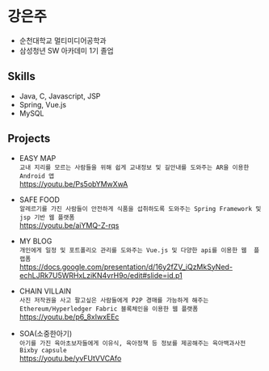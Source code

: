 
# 강은주 

- 순천대학교 멀티미디어공학과
- 삼성청년 SW 아카데미 1기 졸업

## Skills
- Java, C, Javascript, JSP
- Spring, Vue.js
- MySQL

## Projects
- EASY MAP <br>
 ```교내 지리를 모르는 사람들을 위해 쉽게 교내정보 및 길안내를 도와주는 AR을 이용한 Android 앱```
 <br> https://youtu.be/Ps5obYMwXwA
  
- SAFE FOOD <br>
 ```알레르기를 가진 사람들이 안전하게 식품을 섭취하도록 도와주는 Spring Framework 및 jsp 기반 웹 플랫폼```
 <br> https://youtu.be/aiYMQ-Z-rqs
 
- MY BLOG <br>
 ```개인에게 일정 및 포트폴리오 관리를 도와주는 Vue.js 및 다양한 api를 이용한 웹  플랩폼```
 <br> https://docs.google.com/presentation/d/16y2fZV_iQzMkSyNed-echLJRk7U5WRHxLziKN4vrH9o/edit#slide=id.p1
 
- CHAIN VILLAIN <br>
 ```사진 저작권을 사고 팔고싶은 사람들에게 P2P 경매를 가능하게 해주는 Ethereum/Hyperledger Fabric 블록체인을 이용한 웹 플랫폼```
 <br> https://youtu.be/p6_8xIwxEEc
 
- SOA(소중한아기) <br>
 ```아기를 가진 육아초보자들에게 이유식, 육아정책 등 정보를 제공해주는 육아백과사전 Bixby capsule```
 <br> https://youtu.be/yvFUtVVCAfo
